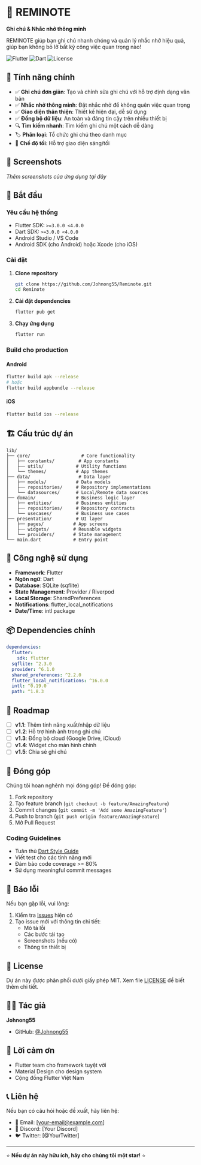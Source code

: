 # 📝 REMINOTE

**Ghi chú & Nhắc nhở thông minh**

REMINOTE giúp bạn ghi chú nhanh chóng và quản lý nhắc nhở hiệu quả, giúp bạn không bỏ lỡ bất kỳ công việc quan trọng nào!

![Flutter](https://img.shields.io/badge/Flutter-02569B?style=for-the-badge&logo=flutter&logoColor=white)
![Dart](https://img.shields.io/badge/Dart-0175C2?style=for-the-badge&logo=dart&logoColor=white)
![License](https://img.shields.io/badge/License-MIT-yellow.svg?style=for-the-badge)

## 🌟 Tính năng chính

- ✅ **Ghi chú đơn giản**: Tạo và chỉnh sửa ghi chú với hỗ trợ định dạng văn bản
- ✅ **Nhắc nhở thông minh**: Đặt nhắc nhở để không quên việc quan trọng
- ✅ **Giao diện thân thiện**: Thiết kế hiện đại, dễ sử dụng
- ✅ **Đồng bộ dữ liệu**: An toàn và đáng tin cậy trên nhiều thiết bị
- 🔍 **Tìm kiếm nhanh**: Tìm kiếm ghi chú một cách dễ dàng
- 🏷️ **Phân loại**: Tổ chức ghi chú theo danh mục
- 🌙 **Chế độ tối**: Hỗ trợ giao diện sáng/tối

## 📱 Screenshots

*Thêm screenshots của ứng dụng tại đây*

## 🚀 Bắt đầu

### Yêu cầu hệ thống

- Flutter SDK: `>=3.0.0 <4.0.0`
- Dart SDK: `>=3.0.0 <4.0.0`
- Android Studio / VS Code
- Android SDK (cho Android) hoặc Xcode (cho iOS)

### Cài đặt

1. **Clone repository**
   ```bash
   git clone https://github.com/Johnong55/Reminote.git
   cd Reminote
   ```

2. **Cài đặt dependencies**
   ```bash
   flutter pub get
   ```

3. **Chạy ứng dụng**
   ```bash
   flutter run
   ```

### Build cho production

#### Android
```bash
flutter build apk --release
# hoặc
flutter build appbundle --release
```

#### iOS
```bash
flutter build ios --release
```

## 🏗️ Cấu trúc dự án

```
lib/
├── core/                   # Core functionality
│   ├── constants/         # App constants
│   ├── utils/            # Utility functions
│   └── themes/           # App themes
├── data/                  # Data layer
│   ├── models/           # Data models
│   ├── repositories/     # Repository implementations
│   └── datasources/      # Local/Remote data sources
├── domain/               # Business logic layer
│   ├── entities/         # Business entities
│   ├── repositories/     # Repository contracts
│   └── usecases/         # Business use cases
├── presentation/         # UI layer
│   ├── pages/           # App screens
│   ├── widgets/         # Reusable widgets
│   └── providers/       # State management
└── main.dart            # Entry point
```

## 🔧 Công nghệ sử dụng

- **Framework**: Flutter
- **Ngôn ngữ**: Dart
- **Database**: SQLite (sqflite)
- **State Management**: Provider / Riverpod
- **Local Storage**: SharedPreferences
- **Notifications**: flutter_local_notifications
- **Date/Time**: intl package

## 📦 Dependencies chính

```yaml
dependencies:
  flutter:
    sdk: flutter
  sqflite: ^2.3.0
  provider: ^6.1.0
  shared_preferences: ^2.2.0
  flutter_local_notifications: ^16.0.0
  intl: ^0.19.0
  path: ^1.8.3
```

## 🎯 Roadmap

- [ ] **v1.1**: Thêm tính năng xuất/nhập dữ liệu
- [ ] **v1.2**: Hỗ trợ hình ảnh trong ghi chú
- [ ] **v1.3**: Đồng bộ cloud (Google Drive, iCloud)
- [ ] **v1.4**: Widget cho màn hình chính
- [ ] **v1.5**: Chia sẻ ghi chú

## 🤝 Đóng góp

Chúng tôi hoan nghênh mọi đóng góp! Để đóng góp:

1. Fork repository
2. Tạo feature branch (`git checkout -b feature/AmazingFeature`)
3. Commit changes (`git commit -m 'Add some AmazingFeature'`)
4. Push to branch (`git push origin feature/AmazingFeature`)
5. Mở Pull Request

### Coding Guidelines

- Tuân thủ [Dart Style Guide](https://dart.dev/guides/language/effective-dart/style)
- Viết test cho các tính năng mới
- Đảm bảo code coverage >= 80%
- Sử dụng meaningful commit messages

## 🐛 Báo lỗi

Nếu bạn gặp lỗi, vui lòng:

1. Kiểm tra [Issues](https://github.com/Johnong55/Reminote/issues) hiện có
2. Tạo issue mới với thông tin chi tiết:
   - Mô tả lỗi
   - Các bước tái tạo
   - Screenshots (nếu có)
   - Thông tin thiết bị

## 📄 License

Dự án này được phân phối dưới giấy phép MIT. Xem file [LICENSE](LICENSE) để biết thêm chi tiết.

## 👨‍💻 Tác giả

**Johnong55**
- GitHub: [@Johnong55](https://github.com/Johnong55)

## 🙏 Lời cảm ơn

- Flutter team cho framework tuyệt vời
- Material Design cho design system
- Cộng đồng Flutter Việt Nam

## 📞 Liên hệ

Nếu bạn có câu hỏi hoặc đề xuất, hãy liên hệ:

- 📧 Email: [your-email@example.com]
- 💬 Discord: [Your Discord]
- 🐦 Twitter: [@YourTwitter]

---

⭐ **Nếu dự án này hữu ích, hãy cho chúng tôi một star!** ⭐
